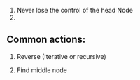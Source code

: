 1. Never lose the control of the head Node
2.




## Common actions:

1.  Reverse (Iterative or recursive)

2.  Find middle node

